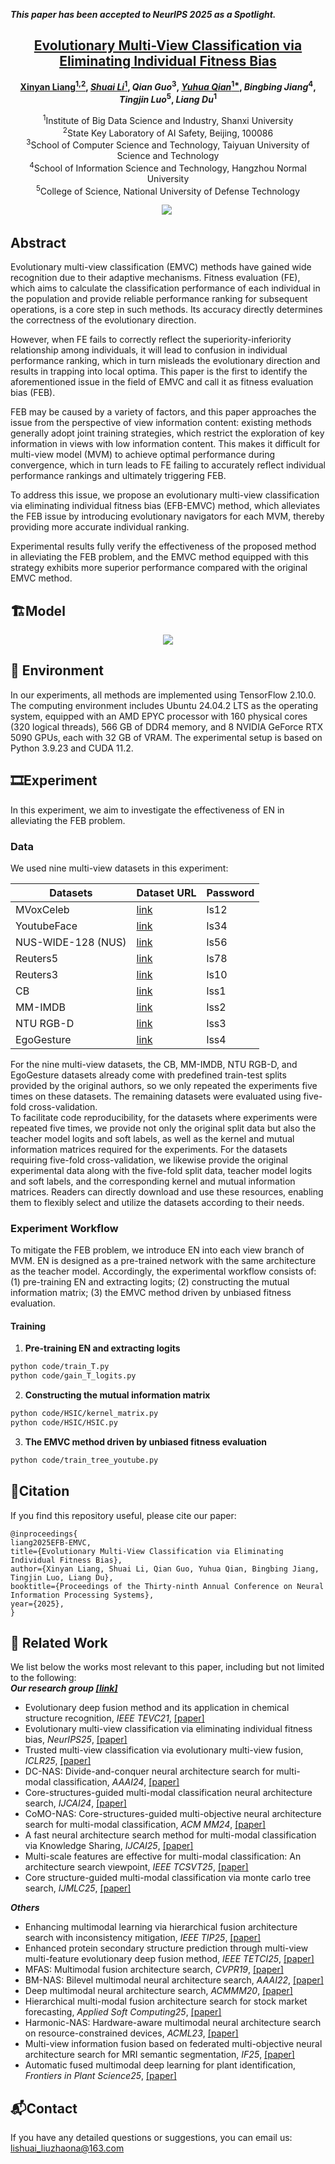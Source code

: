 _**This paper has been accepted to NeurIPS 2025 as a Spotlight.**_

<h2 align="center"> <a href="https://nips.cc/virtual/2025/poster/115223">Evolutionary Multi-View Classification via Eliminating Individual Fitness Bias</a></h2>

<div align="center">

**[Xinyan Liang<sup>1,2</sup>](https://xinyanliang.github.io/), [_Shuai Li_<sup>1</sup>](https://github.com/LiShuailzn), _Qian Guo_<sup>3</sup>, [_Yuhua Qian_<sup>1*</sup>](http://dig.sxu.edu.cn/qyh/),  _Bingbing Jiang_<sup>4</sup>, _Tingjin Luo_<sup>5</sup>, _Liang Du_<sup>1</sup>**

<sup>1</sup>Institute of Big Data Science and Industry, Shanxi University<br>
<sup>2</sup>State Key Laboratory of AI Safety, Beijing, 100086<br>
<sup>3</sup>School of Computer Science and Technology, Taiyuan University of Science and Technology<br>
<sup>4</sup>School of Information Science and Technology, Hangzhou Normal University<br>
<sup>5</sup>College of Science, National University of Defense Technology<br>


<a href='https://nips.cc/virtual/2025/poster/115223'><img src='https://img.shields.io/badge/NIPS%202025-Poster-blue'></a>&nbsp;

</div>


## Abstract
Evolutionary multi-view classification (EMVC) methods have gained wide recognition due to their adaptive mechanisms. Fitness evaluation (FE), which aims to calculate the classification performance of each individual in the population and provide reliable performance ranking for subsequent operations, is a core step in such methods. Its accuracy directly determines the correctness of the evolutionary direction.

However, when FE fails to correctly reflect the superiority-inferiority relationship among individuals, it will lead to confusion in individual performance ranking, which in turn misleads the evolutionary direction and results in trapping into local optima. 
This paper is the first to identify the aforementioned issue in the field of EMVC and call it as fitness evaluation bias (FEB).

FEB may be caused by a variety of factors, and this paper approaches the issue from the perspective of view information content: existing methods generally adopt joint training strategies, which restrict the exploration of key information in views with low information content. This makes it difficult for multi-view model (MVM) to achieve optimal performance during convergence, which in turn leads to FE failing to accurately reflect individual performance rankings and ultimately triggering FEB.

To address this issue, we propose an evolutionary multi-view classification via eliminating individual fitness bias (EFB-EMVC) method, which alleviates the FEB issue by introducing evolutionary navigators for each MVM, thereby providing more accurate individual ranking.


Experimental results fully verify the effectiveness of the proposed method in alleviating the FEB problem, and the EMVC method equipped with this strategy exhibits more superior performance compared with the original EMVC method.

## 🏗️Model
<div align="center">
  <img src="model.svg" />
</div>

## 🚀 Environment
In our experiments, all methods are implemented using TensorFlow 2.10.0.
The computing environment includes Ubuntu 24.04.2 LTS as the operating system, equipped with an AMD EPYC processor with 160 physical cores (320 logical threads), 566 GB of DDR4 memory, and 8 NVIDIA GeForce RTX 5090 GPUs, each with 32 GB of VRAM. The experimental setup is based on Python 3.9.23 and CUDA 11.2.

## 🎞️Experiment
In this experiment, we aim to investigate the effectiveness of EN in alleviating the FEB problem.
### Data
We used nine multi-view datasets in this experiment:

| Datasets            | Dataset URL                                            |    Password      | 
|---------------------|--------------------------------------------------------|------------------|
| MVoxCeleb           | [link](https://pan.baidu.com/s/1k6DN1m64bnrRfLK8RiFmqQ)|     ls12         |
| YoutubeFace         | [link](https://pan.baidu.com/s/1SVTWfHpAUdFWwiU5o-kD7Q)|     ls34         | 
| NUS-WIDE-128 (NUS)  | [link](https://pan.baidu.com/s/1udO5jvolHIbd8lOV3w4SYA)|     ls56         | 
| Reuters5            | [link](https://pan.baidu.com/s/1j8pmo88vXsO9pBWQiHVmYA)|     ls78         | 
| Reuters3            | [link](https://pan.baidu.com/s/1ti4OWqXTVnPDhsZ7VjahGQ)|     ls10         | 
| CB                  | [link](https://pan.baidu.com/s/1CqnQFkPkiT-e8ETh2iYcsw)|     lss1         |  
| MM-IMDB             | [link](https://pan.baidu.com/s/1FuiJHU8Xqjt5e_xCvnZwfw)|     lss2         |               
| NTU RGB-D           | [link](https://pan.baidu.com/s/1eam19lCIsXxfzyX6CaOgPw)|     lss3         |                
| EgoGesture          | [link](https://pan.baidu.com/s/1eobwPKqCRe6RereGEcwQWA)|     lss4         |                


For the nine multi-view datasets, the CB, MM-IMDB, NTU RGB-D, and EgoGesture datasets already come with predefined train-test splits provided by the original authors, so we only repeated the experiments five times on these datasets. The remaining datasets were evaluated using five-fold cross-validation.<br>
To facilitate code reproducibility, for the datasets where experiments were repeated five times, we provide not only the original split data but also the teacher model logits and soft labels, as well as the kernel and mutual information matrices required for the experiments. For the datasets requiring five-fold cross-validation, we likewise provide the original experimental data along with the five-fold split data, teacher model logits and soft labels, and the corresponding kernel and mutual information matrices. Readers can directly download and use these resources, enabling them to flexibly select and utilize the datasets according to their needs.

### Experiment Workflow
To mitigate the FEB problem, we introduce EN into each view branch of MVM. EN is designed as a pre-trained network with the same architecture as the teacher model. Accordingly, the experimental workflow consists of: (1) pre-training EN and extracting logits; (2) constructing the mutual information matrix; (3) the EMVC method driven by unbiased fitness evaluation.

#### Training
1. **Pre-training EN and extracting logits**
```bash
python code/train_T.py
python code/gain_T_logits.py
```
2. **Constructing the mutual information matrix**
```bash
python code/HSIC/kernel_matrix.py
python code/HSIC/HSIC.py
```
3. **The EMVC method driven by unbiased fitness evaluation**
```bash
python code/train_tree_youtube.py
```

## 📑Citation
If you find this repository useful, please cite our paper:
```
@inproceedings{
liang2025EFB-EMVC,
title={Evolutionary Multi-View Classification via Eliminating Individual Fitness Bias},
author={Xinyan Liang, Shuai Li, Qian Guo, Yuhua Qian, Bingbing Jiang, Tingjin Luo, Liang Du},
booktitle={Proceedings of the Thirty-ninth Annual Conference on Neural Information Processing Systems},
year={2025},
}
```

## 🔬 Related Work
We list below the works most relevant to this paper, including but not limited to the following:<br>
**_Our research group [[link]](https://xinyanliang.github.io/publications/)_**
- Evolutionary deep fusion method and its application in chemical structure recognition, _IEEE TEVC21_, [[paper]](https://ieeexplore.ieee.org/document/9373673)
- Evolutionary multi-view classification via eliminating individual fitness bias, _NeurIPS25_, [[paper]](https://github.com/LiShuailzn/Neurips-2025-EFB-EMVC)
- Trusted multi-view classification via evolutionary multi-view fusion, _ICLR25_, [[paper]](https://openreview.net/pdf?id=M3kBtqpys5)
- DC-NAS: Divide-and-conquer neural architecture search for multi-modal classification, _AAAI24_, [[paper]](https://ojs.aaai.org/index.php/AAAI/article/view/29281)
- Core-structures-guided multi-modal classification neural architecture search, _IJCAI24_, [[paper]](https://www.ijcai.org/proceedings/2024/0440.pdf)
- CoMO-NAS: Core-structures-guided multi-objective neural architecture search for multi-modal classification, _ACM MM24_, [[paper]](https://dl.acm.org/doi/10.1145/3664647.3681351)
- A fast neural architecture search method for multi-modal classification via Knowledge Sharing, _IJCAI25_, [[paper]](https://www.ijcai.org/proceedings/2025/557)
- Multi-scale features are effective for multi-modal classification: An architecture search viewpoint, _IEEE TCSVT25_, [[paper]](https://ieeexplore.ieee.org/document/10700772)
- Core structure-guided multi-modal classification via monte carlo tree search, _IJMLC25_, [[paper]](https://link.springer.com/article/10.1007/s13042-025-02606-z)


**_Others_**
- Enhancing multimodal learning via hierarchical fusion architecture search with inconsistency mitigation, _IEEE TIP25_, [[paper]](https://ieeexplore.ieee.org/stamp/stamp.jsp?tp=&arnumber=11134693)
- Enhanced protein secondary structure prediction through multi-view multi-feature evolutionary deep fusion method, _IEEE TETCI25_, [[paper]](https://ieeexplore.ieee.org/abstract/document/10839444)
- MFAS: Multimodal fusion architecture search, _CVPR19_, [[paper]](https://openaccess.thecvf.com/content_CVPR_2019/papers/Perez-Rua_MFAS_Multimodal_Fusion_Architecture_Search_CVPR_2019_paper.pdf)
- BM-NAS: Bilevel multimodal neural architecture search, _AAAI22_, [[paper]](https://ojs.aaai.org/index.php/AAAI/article/view/20872)
- Deep multimodal neural architecture search, _ACMMM20_, [[paper]](https://ieeexplore.ieee.org/stamp/stamp.jsp?tp=&arnumber=11134693)
- Hierarchical multi-modal fusion architecture search for stock market forecasting, _Applied Soft Computing25_, [[paper]](https://www.sciencedirect.com/science/article/pii/S1568494625008920?casa_token=TZOWE_icAokAAAAA:YH8vB-WqZC03tYf8DV6WaVqMH78aoprjybDSwEDQlF6nSJ0SrQrf1lFh-OHwzHDiYu-iFHz38U8)
- Harmonic-NAS: Hardware-aware multimodal neural architecture search on resource-constrained devices, _ACML23_, [[paper]](https://proceedings.mlr.press/v222/ghebriout24a/ghebriout24a.pdf)
- Multi-view information fusion based on federated multi-objective neural architecture search for MRI semantic segmentation, _IF25_, [[paper]](https://arxiv.org/pdf/2007.06002)
- Automatic fused multimodal deep learning for plant identification, _Frontiers in Plant Science25_, [[paper]](https://arxiv.org/pdf/2406.01455?)

<!-- ## 🙏 Acknowledgement -->




## 📬Contact
If you have any detailed questions or suggestions, you can email us: [lishuai_liuzhaona@163.com](mailto:lishuai_liuzhaona@163.com)
